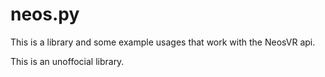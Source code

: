 # neos.py

This is a library and some example usages that work with the NeosVR api.

This is an unoffocial library. 